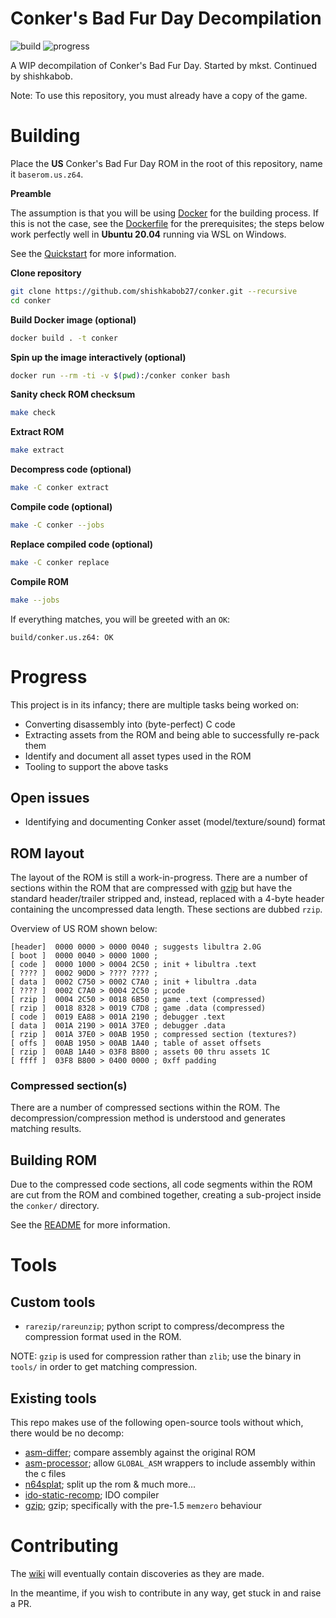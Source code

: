 # Conker's Bad Fur Day Decompilation

![build](https://github.com/shishkabob27/conker/workflows/build/badge.svg)
![progress](https://img.shields.io/badge/dynamic/json?url=https%3A//conker.deco.mp/latest.json&color=critical&label=Complete&query=$.progress[?(@.version=='us')].sections[?(@.section=='game')].percent&suffix=%&link=https%3A//conker.deco.mp)



A WIP decompilation of Conker's Bad Fur Day. Started by mkst. Continued by shishkabob.

Note: To use this repository, you must already have a copy of the game.

# Building

Place the **US** Conker's Bad Fur Day ROM in the root of this repository, name it `baserom.us.z64`.

**Preamble**

The assumption is that you will be using [Docker](https://www.docker.com/products/docker-desktop) for the building process.
If this is not the case, see the [Dockerfile](Dockerfile) for the prerequisites; the steps below work perfectly well in **Ubuntu 20.04** running via WSL on Windows.

See the [Quickstart](https://github.com/mkst/conker/wiki/Quickstart) for more information.

**Clone repository**

```sh
git clone https://github.com/shishkabob27/conker.git --recursive
cd conker
```

**Build Docker image (optional)**

```sh
docker build . -t conker
```

**Spin up the image interactively (optional)**

```sh
docker run --rm -ti -v $(pwd):/conker conker bash
```

**Sanity check ROM checksum**

```sh
make check
```

**Extract ROM**

```sh
make extract
```

**Decompress code (optional)**

```sh
make -C conker extract
```

**Compile code (optional)**

```sh
make -C conker --jobs
```

**Replace compiled code (optional)**

```sh
make -C conker replace
```

**Compile ROM**

```sh
make --jobs
```

If everything matches, you will be greeted with an `OK`:

```
build/conker.us.z64: OK
```

# Progress

This project is in its infancy; there are multiple tasks being worked on:

  - Converting disassembly into (byte-perfect) C code
  - Extracting assets from the ROM and being able to successfully re-pack them
  - Identify and document all asset types used in the ROM
  - Tooling to support the above tasks

## Open issues

  - Identifying and documenting Conker asset (model/texture/sound) format

## ROM layout

The layout of the ROM is still a work-in-progress. There are a number of sections within the ROM that are compressed with [gzip](https://tools.ietf.org/html/rfc1952) but have the standard header/trailer stripped and, instead, replaced with a 4-byte header containing the uncompressed data length. These sections are dubbed `rzip`.

Overview of US ROM shown below:
```
[header]  0000 0000 > 0000 0040 ; suggests libultra 2.0G
[ boot ]  0000 0040 > 0000 1000 ;
[ code ]  0000 1000 > 0004 2C50 ; init + libultra .text
[ ???? ]  0002 90D0 > ???? ???? ;
[ data ]  0002 C750 > 0002 C7A0 ; init + libultra .data
[ ???? ]  0002 C7A0 > 0004 2C50 ; μcode
[ rzip ]  0004 2C50 > 0018 6B50 ; game .text (compressed)
[ rzip ]  0018 8328 > 0019 C7D8 ; game .data (compressed)
[ code ]  0019 EA88 > 001A 2190 ; debugger .text
[ data ]  001A 2190 > 001A 37E0 ; debugger .data
[ rzip ]  001A 37E0 > 00AB 1950 ; compressed section (textures?)
[ offs ]  00AB 1950 > 00AB 1A40 ; table of asset offsets
[ rzip ]  00AB 1A40 > 03F8 B800 ; assets 00 thru assets 1C
[ ffff ]  03F8 B800 > 0400 0000 ; 0xff padding
```

### Compressed section(s)

There are a number of compressed sections within the ROM. The decompression/compression method is understood and generates matching results.

## Building ROM

Due to the compressed code sections, all code segments within the ROM are cut from the ROM and combined together, creating a sub-project inside the `conker/` directory.

See the [README](conker/README.md) for more information.

# Tools

## Custom tools

 - `rarezip/rareunzip`; python script to compress/decompress the compression format used in the ROM.

NOTE: `gzip` is used for compression rather than `zlib`; use the binary in `tools/` in order to get matching compression.

## Existing tools

This repo makes use of the following open-source tools without which, there would be no decomp:

 - [asm-differ](https://github.com/simonlindholm/asm-differ); compare assembly against the original ROM
 - [asm-processor](https://github.com/simonlindholm/asm-processor); allow `GLOBAL_ASM` wrappers to include assembly within the c files
 - [n64splat](https://github.com/ethteck/n64splat); split up the rom & much more...
 - [ido-static-recomp](https://github.com/Emill/ido-static-recomp); IDO compiler
 - [gzip](https://github.com/mkst/gzip); gzip; specifically with the pre-1.5 `memzero` behaviour

# Contributing

The [wiki](https://github.com/shishkabob27/conker/wiki) will eventually contain discoveries as they are made.

In the meantime, if you wish to contribute in any way, get stuck in and raise a PR.
